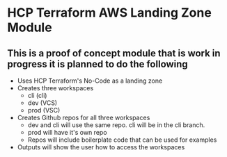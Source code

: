 # HCP Terraform AWS Landing Zone Module

## This is a proof of concept module that is work in progress it is planned to do the following

- Uses HCP Terraform's No-Code as a landing zone
- Creates three workspaces
  - cli (cli)
  - dev (VCS)
  - prod (VSC)
- Creates Github repos for all three workspaces
  - dev and cli will use the same repo. cli will be in the cli branch.
  - prod will have it's own repo
  - Repos will include boilerplate code that can be used for examples
- Outputs will show the user how to access the workspaces
